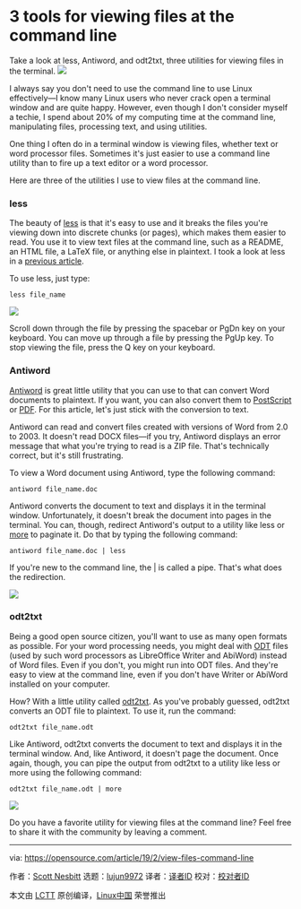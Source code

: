 [#]: collector: (lujun9972)
[#]: translator: ( )
[#]: reviewer: ( )
[#]: publisher: ( )
[#]: url: ( )
[#]: subject: (3 tools for viewing files at the command line)
[#]: via: (https://opensource.com/article/19/2/view-files-command-line)
[#]: author: (Scott Nesbitt https://opensource.com/users/scottnesbitt)

3 tools for viewing files at the command line
======
Take a look at less, Antiword, and odt2txt, three utilities for viewing files in the terminal.
![](https://opensource.com/sites/default/files/styles/image-full-size/public/lead-images/command_line_prompt.png?itok=wbGiJ_yg)

I always say you don't need to use the command line to use Linux effectively—I know many Linux users who never crack open a terminal window and are quite happy. However, even though I don't consider myself a techie, I spend about 20% of my computing time at the command line, manipulating files, processing text, and using utilities.

One thing I often do in a terminal window is viewing files, whether text or word processor files. Sometimes it's just easier to use a command line utility than to fire up a text editor or a word processor.

Here are three of the utilities I use to view files at the command line.

### less

The beauty of [less][1] is that it's easy to use and it breaks the files you're viewing down into discrete chunks (or pages), which makes them easier to read. You use it to view text files at the command line, such as a README, an HTML file, a LaTeX file, or anything else in plaintext. I took a look at less in a [previous article][2].

To use less, just type:

```
less file_name
```

![](https://opensource.com/sites/default/files/uploads/less.png)

Scroll down through the file by pressing the spacebar or PgDn key on your keyboard. You can move up through a file by pressing the PgUp key. To stop viewing the file, press the Q key on your keyboard.

### Antiword

[Antiword][3] is great little utility that you can use to that can convert Word documents to plaintext. If you want, you can also convert them to [PostScript][4] or [PDF][5]. For this article, let's just stick with the conversion to text.

Antiword can read and convert files created with versions of Word from 2.0 to 2003. It doesn't read DOCX files—if you try, Antiword displays an error message that what you're trying to read is a ZIP file. That's technically correct, but it's still frustrating.

To view a Word document using Antiword, type the following command:

```
antiword file_name.doc
```

Antiword converts the document to text and displays it in the terminal window. Unfortunately, it doesn't break the document into pages in the terminal. You can, though, redirect Antiword's output to a utility like less or [more][6] to paginate it. Do that by typing the following command:

```
antiword file_name.doc | less
```

If you're new to the command line, the | is called a pipe. That's what does the redirection.

![](https://opensource.com/sites/default/files/uploads/antiword.png)

### odt2txt

Being a good open source citizen, you'll want to use as many open formats as possible. For your word processing needs, you might deal with [ODT][7] files (used by such word processors as LibreOffice Writer and AbiWord) instead of Word files. Even if you don't, you might run into ODT files. And they're easy to view at the command line, even if you don't have Writer or AbiWord installed on your computer.

How? With a little utility called [odt2txt][8]. As you've probably guessed, odt2txt converts an ODT file to plaintext. To use it, run the command:

```
odt2txt file_name.odt
```

Like Antiword, odt2txt converts the document to text and displays it in the terminal window. And, like Antiword, it doesn't page the document. Once again, though, you can pipe the output from odt2txt to a utility like less or more using the following command:

```
odt2txt file_name.odt | more
```

![](https://opensource.com/sites/default/files/uploads/odt2txt.png)

Do you have a favorite utility for viewing files at the command line? Feel free to share it with the community by leaving a comment.

--------------------------------------------------------------------------------

via: https://opensource.com/article/19/2/view-files-command-line

作者：[Scott Nesbitt][a]
选题：[lujun9972][b]
译者：[译者ID](https://github.com/译者ID)
校对：[校对者ID](https://github.com/校对者ID)

本文由 [LCTT](https://github.com/LCTT/TranslateProject) 原创编译，[Linux中国](https://linux.cn/) 荣誉推出

[a]: https://opensource.com/users/scottnesbitt
[b]: https://github.com/lujun9972
[1]: https://www.gnu.org/software/less/
[2]: https://opensource.com/article/18/4/using-less-view-text-files-command-line
[3]: http://www.winfield.demon.nl/
[4]: http://en.wikipedia.org/wiki/PostScript
[5]: http://en.wikipedia.org/wiki/Portable_Document_Format
[6]: https://opensource.com/article/19/1/more-text-files-linux
[7]: http://en.wikipedia.org/wiki/OpenDocument
[8]: https://github.com/dstosberg/odt2txt
